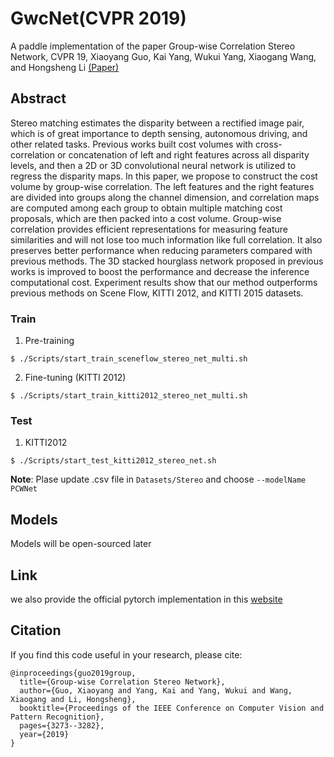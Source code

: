 # GwcNet(CVPR 2019)

A paddle implementation of the paper Group-wise Correlation Stereo Network, CVPR 19, Xiaoyang Guo, Kai Yang, Wukui Yang,
Xiaogang Wang, and Hongsheng Li [(Paper)](https://ieeexplore.ieee.org/document/8954018/)

## Abstract

Stereo matching estimates the disparity between a rectified image pair, which is of great importance to depth sensing,
autonomous driving, and other related tasks. Previous works built cost volumes with cross-correlation or concatenation
of left and right features across all disparity levels, and then a 2D or 3D convolutional neural network is utilized to
regress the disparity maps. In this paper, we propose to construct the cost volume by group-wise correlation. The left
features and the right features are divided into groups along the channel dimension, and correlation maps are computed
among each group to obtain multiple matching cost proposals, which are then packed into a cost volume. Group-wise
correlation provides efficient representations for measuring feature similarities and will not lose too much information
like full correlation. It also preserves better performance when reducing parameters compared with previous methods. The
3D stacked hourglass network proposed in previous works is improved to boost the performance and decrease the inference
computational cost. Experiment results show that our method outperforms previous methods on Scene Flow, KITTI 2012, and
KITTI 2015 datasets.

### Train

1. Pre-training

```shell
$ ./Scripts/start_train_sceneflow_stereo_net_multi.sh
```

2. Fine-tuning (KITTI 2012)

```shell
$ ./Scripts/start_train_kitti2012_stereo_net_multi.sh
```

### Test

1. KITTI2012

```shell
$ ./Scripts/start_test_kitti2012_stereo_net.sh
```

**Note**: Plase update .csv file in `Datasets/Stereo` and choose `--modelName PCWNet`

## Models

Models will be open-sourced later

## Link

we also provide the official pytorch implementation in this [website](https://github.com/xy-guo/GwcNet)

## Citation

If you find this code useful in your research, please cite:

```
@inproceedings{guo2019group,
  title={Group-wise Correlation Stereo Network},
  author={Guo, Xiaoyang and Yang, Kai and Yang, Wukui and Wang, Xiaogang and Li, Hongsheng},
  booktitle={Proceedings of the IEEE Conference on Computer Vision and Pattern Recognition},
  pages={3273--3282},
  year={2019}
}
```
